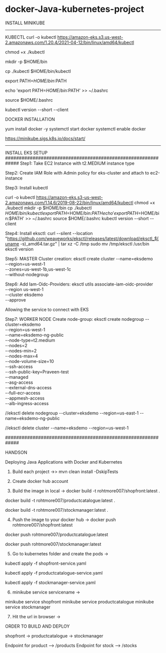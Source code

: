 # docker-Java-kubernetes-project


INSTALL MINIKUBE 
***********************************************************

KUBECTL
curl -o kubectl https://amazon-eks.s3.us-west-2.amazonaws.com/1.20.4/2021-04-12/bin/linux/amd64/kubectl

chmod +x ./kubectl

mkdir -p $HOME/bin

cp ./kubectl $HOME/bin/kubectl

export PATH=$HOME/bin:$PATH

echo 'export PATH=$HOME/bin:$PATH' >> ~/.bashrc

source $HOME/.bashrc

kubectl version --short --client

DOCKER INSTALLATION

yum install docker -y
systemctl  start docker
systemctl enable docker


https://minikube.sigs.k8s.io/docs/start/
***********************************************************


INSTALL EKS SETUP
#############################################################
Step1: Take EC2 Instance with t2.MEDIUM instance type

Step2: Create IAM Role with Admin policy for eks-cluster and attach to ec2-instance

Step3: Install kubectl

  curl -o kubectl https://amazon-eks.s3-us-west-2.amazonaws.com/1.14.6/2019-08-22/bin/linux/amd64/kubectl
  chmod +x ./kubectl
  mkdir -p $HOME/bin
  cp ./kubectl $HOME/bin/kubectl
  export PATH=$HOME/bin:$PATH
  echo 'export PATH=$HOME/bin:$PATH' >> ~/.bashrc
  source $HOME/.bashrc
  kubectl version --short --client

Step4: Install eksctl:
  curl --silent --location "https://github.com/weaveworks/eksctl/releases/latest/download/eksctl_$(uname -s)_amd64.tar.gz" | tar xz -C /tmp
  sudo mv /tmp/eksctl /usr/bin
  eksctl version

Step5: MASTER Cluster creation:
  eksctl create cluster --name=eksdemo \
                  --region=us-west-1 \
                  --zones=us-west-1b,us-west-1c \
                  --without-nodegroup 

Step6: Add Iam-Oidc-Providers:
  eksctl utils associate-iam-oidc-provider \
      --region us-west-1 \
      --cluster eksdemo \
      --approve 

Allowing the service to connect with EKS


Step7: WORKER NODE Create node-group:
  eksctl create nodegroup --cluster=eksdemo \
                     --region=us-west-1 \
                     --name=eksdemo-ng-public \
                     --node-type=t2.medium \
                     --nodes=2 \
                     --nodes-min=2 \
                     --nodes-max=4 \
                     --node-volume-size=10 \
                     --ssh-access \
                     --ssh-public-key=Praveen-test \
                     --managed \
                     --asg-access \
                     --external-dns-access \
                     --full-ecr-access \
                     --appmesh-access \
                     --alb-ingress-access	


 
//eksctl delete nodegroup --cluster=eksdemo --region=us-east-1 --name=eksdemo-ng-public



//eksctl delete cluster --name=eksdemo    --region=us-west-1	




#############################################################


HANDSON


Deploying Java Applications with Docker and Kubernetes

1) Build each project ->> mvn clean install -DskipTests

2) Create docker hub account

3) Build the image in local -> docker build -t rohtmore007/shopfront:latest .

docker build -t rohtmore007/productcatalogue:latest .

docker build -t rohtmore007/stockmanager:latest .

4) Push the image to your docker hub -> docker push rohtmore007/shopfront:latest 

docker push rohtmore007/productcatalogue:latest

docker push rohtmore007/stockmanager:latest

5) Go to kubernetes folder and create the pods -> 

kubectl apply -f shopfront-service.yaml

kubectl apply -f productcatalogue-service.yaml

kubectl apply -f stockmanager-service.yaml

6) minikube service servicename  -> 

minikube service shopfront
minikube service productcatalogue
minikube service stockmanager

7) Hit the url in browser -> 

ORDER TO BUILD AND DEPLOY 

shopfront -> productcatalogue -> stockmanager

Endpoint for product --> /products
Endpoint for stock --> /stocks



